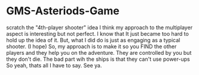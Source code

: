 # GMS-Asteriods-Game
scratch the "4th-player shooter" idea 
I think my approach to the multiplayer aspect is interesting but not perfect. I know that
It just became too hard to hold up the idea of it. 
But, what I did do is just as engaging as a typical shooter. (I hope)
So, my approach is to make it so you FIND the other players and they help you on the adventure.
They are controlled by you but they don't die. 
The bad part wih the ships is that they can't use power-ups
So yeah, thats all I have to say.
See ya. 
